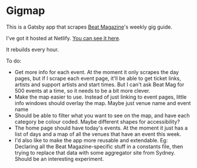 # Gigmap
This is a Gatsby app that scrapes [Beat Magazine](https://www.beat.com.au/gig-guide/)'s weekly gig guide.

I've got it hosted at Netlify. [You can see it here](https://gigmap.netlify.com).

It rebuilds every hour.

To do:
- Get more info for each event. At the moment it only scrapes the day pages, but if I scrape each event page, it'll be able to get ticket links, artists and support artists and start times. But I can't ask Beat Mag for 500 events at a time, so it needs to be a bit more clever.
- Make the map easier to use. Instead of just linking to event pages, little info windows should overlay the map. Maybe just venue name and event name
- Should be able to filter what you want to see on the map, and have each category be colour coded. Maybe different shapes for accessibility?
- The home page should have today's events. At the moment it just has a list of days and a map of all the venues that have an event this week.
- I'd also like to make the app more reusable and extendable. Eg: Declaring all the Beat Magazine-specific stuff in a constants file, then trying to replace that data with some aggregator site from Sydney. Should be an interesting experiment.